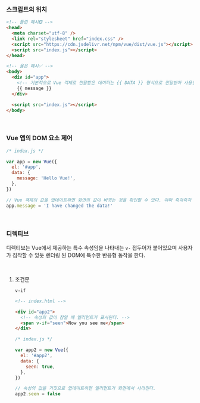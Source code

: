 ### 스크립트의 위치

```html
<!-- 틀린 예시❎ -->
<head>
  <meta charset="utf-8" />
  <link rel="stylesheet" href="index.css" />
  <script src="https://cdn.jsdelivr.net/npm/vue/dist/vue.js"></script>
  <script src="index.js"></script>
</head>

<!-- 옳은 예시✅ -->
<body>
  <div id="app">
    <!-- 기본적으로 Vue 객체로 전달받은 데이터는 {{ DATA }} 형식으로 전달받아 사용한다. -->
    {{ message }}
  </div>

  <script src="index.js"></script>
</body>
```

<br />

### Vue 앱의 DOM 요소 제어

```javascript
/* index.js */

var app = new Vue({
  el: '#app',
  data: {
    message: 'Hello Vue!',
  },
})

// Vue 객체의 값을 업데이트하면 화면의 값이 바뀌는 것을 확인할 수 있다. 아마 즉각즉각 랜더링 하는 방식인 듯 하다.
app.message = 'I have changed the data!'
```

<br />

### 디렉티브

디렉티브는 Vue에서 제공하는 특수 속성임을 나타내는 `v-` 접두어가 붙어있으며 사용자가 짐작할 수 있듯 렌더링 된 DOM에 특수한 반응형 동작을 한다.

<br />

1. 조건문

   `v-if`

   ```html
   <!-- index.html -->

   <div id="app2">
     <!-- 속성의 값이 참일 때 엘리먼트가 표시된다. -->
     <span v-if="seen">Now you see me</span>
   </div>
   ```

   ```javascript
   /* index.js */

   var app2 = new Vue({
     el: '#app2',
     data: {
       seen: true,
     },
   })

   // 속성의 값을 거짓으로 업데이트하면 엘리먼트가 화면에서 사라진다.
   app2.seen = false
   ```
